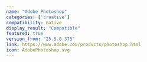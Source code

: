 ```yaml
---
name: "Adobe Photoshop"
categories: ['creative']
compatibility: native
display_result: "Compatible"
featured: true
version_from: "25.5.0.375"
link: https://www.adobe.com/products/photoshop.html
icon: AdobePhotoshop.svg
---
```


